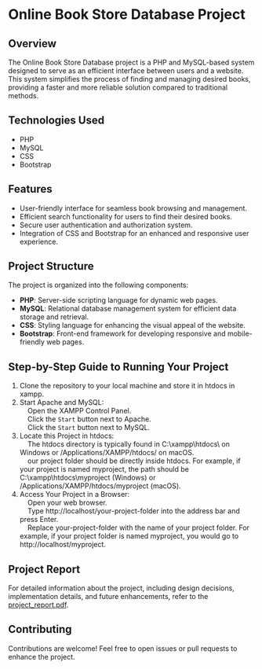 # Online Book Store Database Project

## Overview

The Online Book Store Database project is a PHP and MySQL-based system designed to serve as an efficient interface between users and a website. This system simplifies the process of finding and managing desired books, providing a faster and more reliable solution compared to traditional methods.

## Technologies Used

- PHP
- MySQL
- CSS
- Bootstrap

## Features

- User-friendly interface for seamless book browsing and management.
- Efficient search functionality for users to find their desired books.
- Secure user authentication and authorization system.
- Integration of CSS and Bootstrap for an enhanced and responsive user experience.

## Project Structure

The project is organized into the following components:

- **PHP**: Server-side scripting language for dynamic web pages.
- **MySQL**: Relational database management system for efficient data storage and retrieval.
- **CSS**: Styling language for enhancing the visual appeal of the website.
- **Bootstrap**: Front-end framework for developing responsive and mobile-friendly web pages.

## Step-by-Step Guide to Running Your Project

1. Clone the repository to your local machine and store it in htdocs in xampp.
2. Start Apache and MySQL:<br>
    &nbsp;&nbsp;&nbsp;&nbsp;Open the XAMPP Control Panel.<br>
    &nbsp;&nbsp;&nbsp;&nbsp;Click the `Start` button next to Apache.<br>
    &nbsp;&nbsp;&nbsp;&nbsp;Click the `Start` button next to MySQL.
3. Locate this Project in htdocs:<br>
    &nbsp;&nbsp;&nbsp;&nbsp;The htdocs directory is typically found in C:\xampp\htdocs\ on Windows or /Applications/XAMPP/htdocs/ on macOS.<br>
    &nbsp;&nbsp;&nbsp;&nbsp;our project folder should be directly inside htdocs. For example, if your project is named myproject, the path should be C:\xampp\htdocs\myproject (Windows) or /Applications/XAMPP/htdocs/myproject (macOS).
4. Access Your Project in a Browser:<br>
    &nbsp;&nbsp;&nbsp;&nbsp;Open your web browser.<br>
    &nbsp;&nbsp;&nbsp;&nbsp;Type http://localhost/your-project-folder into the address bar and press Enter.<br>
    &nbsp;&nbsp;&nbsp;&nbsp;Replace your-project-folder with the name of your project folder. For example, if your project folder is named myproject, you would go to http://localhost/myproject.


## Project Report

For detailed information about the project, including design decisions, implementation details, and future enhancements, refer to the [project_report.pdf](https://github.com/kushalac/database_project/files/8885424/project_report.pdf).

## Contributing

Contributions are welcome! Feel free to open issues or pull requests to enhance the project.


